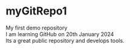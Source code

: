 # myGitRepo1
My first demo repository <br>
I am learning GitHub on 20th January 2024 <br>
Its a great public repository and develops tools. <br>
